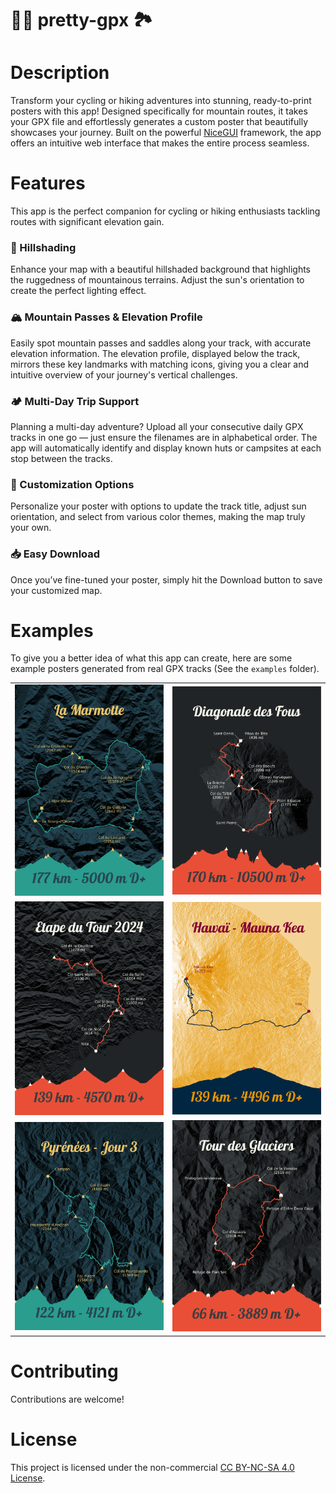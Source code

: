 # 🚴‍♂️ pretty-gpx 🏞️

# Description

Transform your cycling or hiking adventures into stunning, ready-to-print posters with this app! Designed specifically for mountain routes, it takes your GPX file and effortlessly generates a custom poster that beautifully showcases your journey. Built on the powerful [NiceGUI](https://nicegui.io/) framework, the app offers an intuitive web interface that makes the entire process seamless.

# Features

This app is the perfect companion for cycling or hiking enthusiasts tackling routes with significant elevation gain.

### 🌄 Hillshading

Enhance your map with a beautiful hillshaded background that highlights the ruggedness of mountainous terrains. Adjust the sun's orientation to create the perfect lighting effect.

### 🏔️ Mountain Passes & Elevation Profile

Easily spot mountain passes and saddles along your track, with accurate elevation information. The elevation profile, displayed below the track, mirrors these key landmarks with matching icons, giving you a clear and intuitive overview of your journey's vertical challenges.

### 🏕️ Multi-Day Trip Support

Planning a multi-day adventure? Upload all your consecutive daily GPX tracks in one go — just ensure the filenames are in alphabetical order. The app will automatically identify and display known huts or campsites at each stop between the tracks.

### 🎨 Customization Options

Personalize your poster with options to update the track title, adjust sun orientation, and select from various color themes, making the map truly your own.

### 📥 Easy Download

Once you’ve fine-tuned your poster, simply hit the Download button to save your customized map.



# Examples

To give you a better idea of what this app can create, here are some example posters generated from real GPX tracks (See the `examples` folder).




<table>
  <tr>
    <td><img src="doc/marmotte.svg" alt="Image 1" style="max-width: 100%; height: auto;"/></td>
    <td><img src="doc/diagonale-des-fous.svg" alt="Image 2" style="max-width: 100%; height: auto;"/></td>
  </tr>
  <tr>
    <td><img src="doc/couillole.svg" alt="Image 4" style="max-width: 100%; height: auto;"/></td>
    <td><img src="doc/hawaii.svg" alt="Image 5" style="max-width: 100%; height: auto;"/></td>
  </tr>
  <tr>
    <td><img src="doc/peyresourde.svg" alt="Image 4" style="max-width: 100%; height: auto;"/></td>
    <td><img src="doc/vanoise_3days.svg" alt="Image 4" style="max-width: 100%; height: auto;"/></td>
  </tr>
</table>





# Contributing

Contributions are welcome!

# License

This project is licensed under the non-commercial [CC BY-NC-SA 4.0 License](LICENSE).


